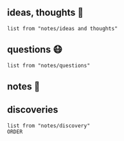 ## ideas, thoughts 💭

```dataview
list from "notes/ideas and thoughts"
```

## questions 😷

```dataview
list from "notes/questions"
```

## notes  📔


## discoveries

```dataview
list from "notes/discovery"
ORDER 
```
